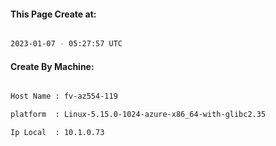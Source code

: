 
   
#### This Page Create at:

```bash

2023-01-07 - 05:27:57 UTC

```

#### Create By Machine:

```bash

Host Name : fv-az554-119

platform  : Linux-5.15.0-1024-azure-x86_64-with-glibc2.35

Ip Local  : 10.1.0.73

```

